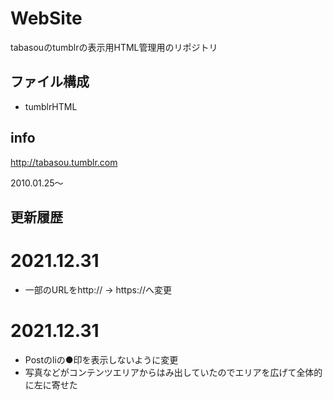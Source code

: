 # WebSite
tabasouのtumblrの表示用HTML管理用のリポジトリ

## ファイル構成
* tumblrHTML

## info
http://tabasou.tumblr.com

2010.01.25〜


## 更新履歴

# 2021.12.31
 - 一部のURLをhttp:// → https://へ変更
# 2021.12.31
 - Postのliの●印を表示しないように変更
 - 写真などがコンテンツエリアからはみ出していたのでエリアを広げて全体的に左に寄せた



